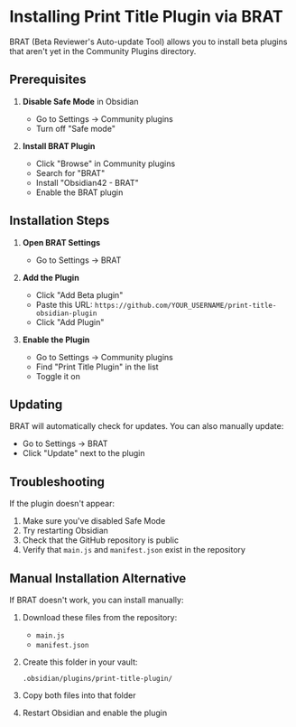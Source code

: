# Installing Print Title Plugin via BRAT

BRAT (Beta Reviewer's Auto-update Tool) allows you to install beta plugins that aren't yet in the Community Plugins directory.

## Prerequisites

1. **Disable Safe Mode** in Obsidian
   - Go to Settings → Community plugins
   - Turn off "Safe mode"

2. **Install BRAT Plugin**
   - Click "Browse" in Community plugins
   - Search for "BRAT"
   - Install "Obsidian42 - BRAT"
   - Enable the BRAT plugin

## Installation Steps

1. **Open BRAT Settings**
   - Go to Settings → BRAT

2. **Add the Plugin**
   - Click "Add Beta plugin"
   - Paste this URL: `https://github.com/YOUR_USERNAME/print-title-obsidian-plugin`
   - Click "Add Plugin"

3. **Enable the Plugin**
   - Go to Settings → Community plugins
   - Find "Print Title Plugin" in the list
   - Toggle it on

## Updating

BRAT will automatically check for updates. You can also manually update:
- Go to Settings → BRAT
- Click "Update" next to the plugin

## Troubleshooting

If the plugin doesn't appear:
1. Make sure you've disabled Safe Mode
2. Try restarting Obsidian
3. Check that the GitHub repository is public
4. Verify that `main.js` and `manifest.json` exist in the repository

## Manual Installation Alternative

If BRAT doesn't work, you can install manually:

1. Download these files from the repository:
   - `main.js`
   - `manifest.json`

2. Create this folder in your vault:
   ```
   .obsidian/plugins/print-title-plugin/
   ```

3. Copy both files into that folder

4. Restart Obsidian and enable the plugin